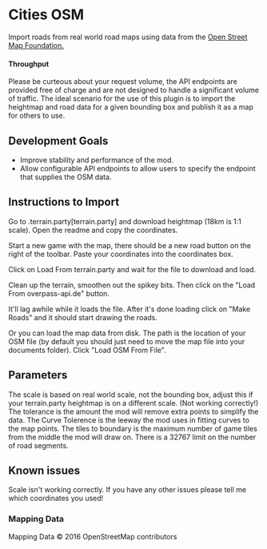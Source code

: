# Cities OSM

Import roads from real world road maps using data from the [Open Street Map Foundation.](https://wiki.osmfoundation.org/wiki/Main_Page)

#### Throughput
Please be curteous about your request volume, the API endpoints are provided free of charge and are not designed to handle a significant volume of traffic.
The ideal scenario for the use of this plugin is to import the heightmap and road data for a given bounding box and publish it as a map for others to use.

## Development Goals
* Improve stability and performance of the mod.
* Allow configurable API endpoints to allow users to specify the endpoint that supplies the OSM data.

## Instructions to Import
Go to .terrain.party[terrain.party] and download heightmap (18km is 1:1 scale). Open the readme and copy the coordinates. 

Start a new game with the map, there should be a new road button on the right of the toolbar. Paste your coordinates into the coordinates box. 

Click on Load From terrain.party and wait for the file to download and load. 

Clean up the terrain, smoothen out the spikey bits. Then click on the "Load From overpass-api.de" button. 

It'll lag awhile while it loads the file. After it's done loading click on "Make Roads" and it should start drawing the roads.

Or you can load the map data from disk. The path is the location of your OSM file (by default you should just need to move the map file into your documents folder). Click "Load OSM From File". 

## Parameters
The scale is based on real world scale, not the bounding box, adjust this if your terrain.party heightmap is on a different scale. (Not working correctly!) The tolerance is the amount the mod will remove extra points to simplify the data. The Curve Tolerence is the leeway the mod uses in fitting curves to the map points. The tiles to boundary is the maximum number of game tiles from the middle the mod will draw on. There is a 32767 limit on the number of road segments. 


## Known issues
Scale isn't working correctly. If you have any other issues please tell me which coordinates you used! 

### Mapping Data
Mapping Data &copy; 2016 OpenStreetMap contributors

